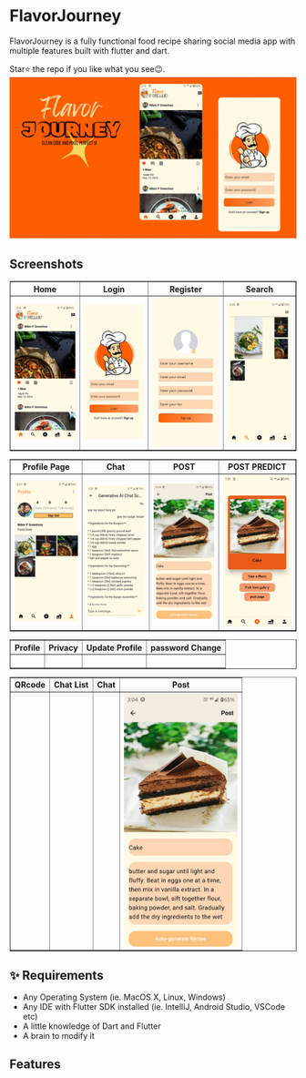 # FlavorJourney
 
 
FlavorJourney is a fully functional food recipe sharing social media app with multiple features built with flutter and dart.

Star⭐ the repo if you like what you see😉.
![bmi (820 x 360 px)](https://raw.githubusercontent.com/nibinpsreenivas/FlavorJourney/main/pages/Add%20a%20subheading%20(1).gif)
## Screenshots

<table border>
    <tr>
        <th style="text-align:center">Home</th>
      <th style="text-align:center">Login</th>
        <th style="text-align:center">Register</th>
        <th style="text-align:center">Search</th>
    </tr>
    <tr>
        <td><img src="./pages/home.jpg" alt="" width="220"></td>
        <td><img src="./pages/login.jpg" alt="" width="220"></td>
          <td><img src="./pages/register.jpg" alt="" width="220"></td>
         <td><img src="./pages/search.jpg" alt="" width="220"></td>
    <tr>
</table>

<table border>
    <tr>
        <th style="text-align:center">Profile Page</th>
      <th style="text-align:center">Chat</th>
        <th style="text-align:center">POST</th>
        <th style="text-align:center">POST PREDICT</th>
    </tr>
    <tr>
        <td><img src="./pages/profile.jpg" alt="" width="200"></td>
        <td><img src="./pages/chat.jpg" alt="" width="200"></td>
          <td><img src="./pages/post.jpg" alt="" width="200"></td>
         <td><img src="./pages/post predict.jpg" alt="" width="200"></td>
    <tr>
</table>

<table border>
    <tr>
        <th style="text-align:center">Profile</th>
      <th style="text-align:center">Privacy</th>
        <th style="text-align:center">Update Profile</th>
        <th style="text-align:center">password Change</th>
    </tr>
    <tr>
        <td><img src="./pages/profile2.jpg" alt="" width="200"></td>
        <td><img src="./pages/privacy.jpg" alt="" width="200"></td>
          <td><img src="./pages/update1.jpg" alt="" width="200"></td>
         <td><img src="./pages/password1.jpg" alt="" width="200"></td>
    <tr>
</table>

<table border>
    <tr>
        <th style="text-align:center">QRcode</th>
      <th style="text-align:center">Chat List</th>
        <th style="text-align:center">Chat</th>
        <th style="text-align:center">Post</th>
    </tr>
    <tr>
        <td><img src="./pages/QRcode.jpg" alt="" width="200"></td>
        <td><img src="./pages/Messages1.jpg" alt="" width="200"></td>
          <td><img src="./pages/Message2.jpg" alt="" width="200"></td>
         <td><img src="./pages/Post.jpg" alt="" width="200"></td>
    <tr>
</table>



 
## ✨ Requirements

* Any Operating System (ie. MacOS X, Linux, Windows)
* Any IDE with Flutter SDK installed (ie. IntelliJ, Android Studio, VSCode etc)
* A little knowledge of Dart and Flutter
* A brain to modify it
 
## Features
